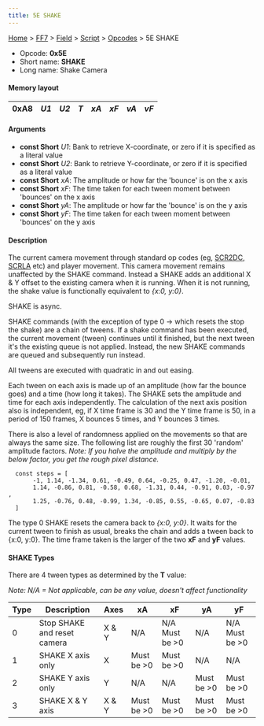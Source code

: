 ```yaml
---
title: 5E SHAKE
---
```


[Home](/Main%20Page.md) > [FF7](/FF7.md) > [Field](/FF7/Field.md) > [Script](/FF7/Field/Script.md) > [Opcodes](/FF7/Field/Script/Opcodes.md) > 5E SHAKE

-   Opcode: **0x5E**
-   Short name: **SHAKE**
-   Long name: Shake Camera

#### Memory layout

| 0xA8 | *U1* | *U2* | *T* | *xA* | *xF* | *vA* | *vF* |
|------|------|------|-----|------|------|------|------|

#### Arguments

-   **const Short** *U1*: Bank to retrieve X-coordinate, or zero if it
    is specified as a literal value
-   **const Short** *U2*: Bank to retrieve Y-coordinate, or zero if it
    is specified as a literal value
-   **const Short** *xA*: The amplitude or how far the 'bounce' is on
    the x axis
-   **const Short** *xF*: The time taken for each tween moment between
    'bounces' on the x axis
-   **const Short** *yA*: The amplitude or how far the 'bounce' is on
    the y axis
-   **const Short** *yF*: The time taken for each tween moment between
    'bounces' on the y axis

#### Description

The current camera movement through standard op codes (eg, [SCR2DC][],
[SCRLA][] etc) and player movement. This camera movement remains
unaffected by the SHAKE command. Instead a SHAKE adds an additional X &
Y offset to the existing camera when it is running. When it is not
running, the shake value is functionally equivalent to *{x:0, y:0}*.

SHAKE is async.

SHAKE commands (with the exception of type 0 -&gt; which resets the stop
the shake) are a chain of tweens. If a shake command has been executed,
the current movement (tween) continues until it finished, but the next
tween it's the existing queue is not applied. Instead, the new SHAKE
commands are queued and subsequently run instead.

All tweens are executed with quadratic in and out easing.

Each tween on each axis is made up of an amplitude (how far the bounce
goes) and a time (how long it takes). The SHAKE sets the amplitude and
time for each axis independently. The calculation of the next axis
position also is independent, eg, if X time frame is 30 and the Y time
frame is 50, in a period of 150 frames, X bounces 5 times, and Y bounces
3 times.

There is also a level of randomness applied on the movements so that are
always the same size. The following list are roughly the first 30
'random' amplitude factors. *Note: If you halve the amplitude and
multiply by the below factor, you get the rough pixel distance.*

`  const steps = [`  
`       -1, 1.14, -1.34, 0.61, -0.49, 0.64, -0.25, 0.47, -1.20, -0.01,`  
`       1.14, -0.86, 0.81, -0.58, 0.68, -1.31, 0.44, -0.91, 0.03, -0.97,`  
`       1.25, -0.76, 0.48, -0.99, 1.34, -0.85, 0.55, -0.65, 0.07, -0.83`  
`  ]`

The type 0 SHAKE resets the camera back to *{x:0, y:0}*. It waits for
the current tween to finish as usual, breaks the chain and adds a tween
back to {x:0, y:0}. The time frame taken is the larger of the two **xF**
and **yF** values.

#### SHAKE Types

There are 4 tween types as determined by the **T** value:

*Note: N/A = Not applicable, can be any value, doesn't affect
functionality*

| Type | Description                 | Axes  | xA            | xF                | yA            | yF                |
|------|-----------------------------|-------|---------------|-------------------|---------------|-------------------|
| 0    | Stop SHAKE and reset camera | X & Y | N/A           | N/A Must be &gt;0 | N/A           | N/A Must be &gt;0 |
| 1    | SHAKE X axis only           | X     | Must be &gt;0 | Must be &gt;0     | N/A           | N/A               |
| 2    | SHAKE Y axis only           | Y     | N/A           | N/A               | Must be &gt;0 | Must be &gt;0     |
| 3    | SHAKE X & Y axis            | X & Y | Must be &gt;0 | Must be &gt;0     | Must be &gt;0 | Must be &gt;0     |

  [SCR2DC]: /FF7/Field/Script/Opcodes/66%20SCR2DC.md "wikilink"
  [SCRLA]: /FF7/Field/Script/Opcodes/63%20SCRLA.md "wikilink"
